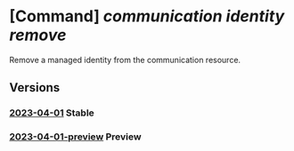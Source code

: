 # [Command] _communication identity remove_

Remove a managed identity from the communication resource.

## Versions

### [2023-04-01](/Resources/mgmt-plane/L3N1YnNjcmlwdGlvbnMve30vcmVzb3VyY2Vncm91cHMve30vcHJvdmlkZXJzL21pY3Jvc29mdC5jb21tdW5pY2F0aW9uL2NvbW11bmljYXRpb25zZXJ2aWNlcy97fQ==/2023-04-01.xml) **Stable**

<!-- mgmt-plane /subscriptions/{}/resourcegroups/{}/providers/microsoft.communication/communicationservices/{} 2023-04-01 identity -->

### [2023-04-01-preview](/Resources/mgmt-plane/L3N1YnNjcmlwdGlvbnMve30vcmVzb3VyY2Vncm91cHMve30vcHJvdmlkZXJzL21pY3Jvc29mdC5jb21tdW5pY2F0aW9uL2NvbW11bmljYXRpb25zZXJ2aWNlcy97fQ==/2023-04-01-preview.xml) **Preview**

<!-- mgmt-plane /subscriptions/{}/resourcegroups/{}/providers/microsoft.communication/communicationservices/{} 2023-04-01-preview identity -->
